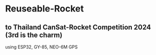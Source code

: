 # Reuseable-Rocket
## to Thailand CanSat-Rocket Competition 2024 (3rd is the charm)
using ESP32, GY-85, NEO-6M GPS
